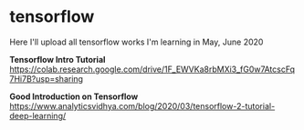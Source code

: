 # tensorflow
Here I'll upload all tensorflow works I'm learning in May, June 2020

**Tensorflow Intro Tutorial**
https://colab.research.google.com/drive/1F_EWVKa8rbMXi3_fG0w7AtcscFq7Hi7B?usp=sharing

**Good Introduction on Tensorflow**
https://www.analyticsvidhya.com/blog/2020/03/tensorflow-2-tutorial-deep-learning/
